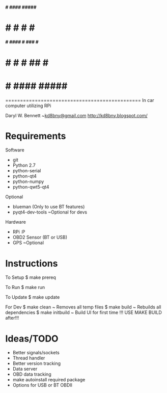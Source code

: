 ####   #  ####  #####    ####
#   #        #  #       #    #
####   #  ####  #  ###  #    #
#      #  #     #   ##  #    #
#      #  ####  #####    ####
==============================================
In car computer utilizing RPi

Daryl W. Bennett ~kd8bny@gmail.com
http://kd8bny.blogspot.com/


Requirements
==============================================
Software
- git
- Python 2.7
- python-serial
- python-qt4
- python-numpy
- python-qwt5-qt4 

Optional
- blueman (Only to use BT features)
- pyqt4-dev-tools ~Optional for devs

Hardware
- RPi :P
- OBD2 Sensor (BT or USB)
- GPS ~Optional

Instructions
==============================================
To Setup
	$ make prereq

To Run
	$ make run

To Update
	$ make update

For Dev
	$ make clean        ~ Removes all temp files
	$ make build        ~ Rebuilds all dependencies 
	$ make initbuild    ~ Build UI for first time !!! USE MAKE BUILD after!!!

Ideas/TODO
==============================================
- Better signals/sockets
- Thread handler
- Better version tracking
- Data server
- OBD data tracking
- make autoinstall required package
- Options for USB or BT OBDII